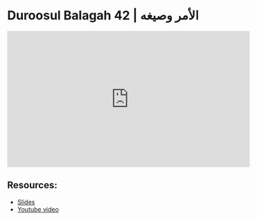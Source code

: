 # Duroosul Balagah 42 | الأمر وصيغه
                
<iframe width="560" height="315" src="https://www.youtube-nocookie.com/embed/9nW3kwX3suI?start=0" frameborder="0" allow="accelerometer; autoplay; encrypted-media; gyroscope; picture-in-picture" allowfullscreen="allowfullscreen">
</iframe><BR>

## Resources:
- [Slides](https://github.com/arshare/resources_balagha_pdfs)
- [Youtube video](https://www.youtube.com/watch?v=9nW3kwX3suI&list=PLzn0qdi6JpdvvXVuJ7kIusNquSxeyKJvc)

